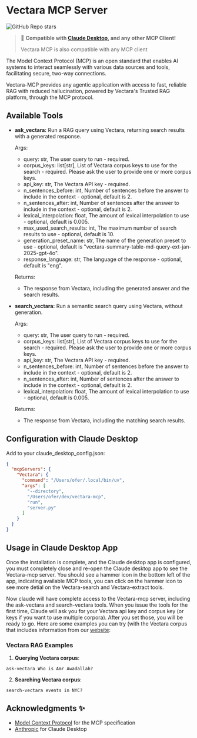 # Vectara MCP Server

![GitHub Repo stars](https://img.shields.io/github/stars/Vectara/Vectara-mcp?style=social)

> 🔌 **Compatible with [Claude Desktop](https://claude.ai/desktop), and any other MCP Client!**
>
> Vectara MCP is also compatible with any MCP client
>

The Model Context Protocol (MCP) is an open standard that enables AI systems to interact seamlessly with various data sources and tools, facilitating secure, two-way connections.

Vectara-MCP provides any agentic application with access to fast, reliable RAG with reduced hallucination, powered by Vectara's Trusted RAG platform, through the MCP protocol.

## Available Tools

- **ask_vectara:**
  Run a RAG query using Vectara, returning search results with a generated response.

  Args:

  - query: str, The user query to run - required.
  - corpus_keys: list[str], List of Vectara corpus keys to use for the search - required. Please ask the user to provide one or more corpus keys. 
  - api_key: str, The Vectara API key - required.
  - n_sentences_before: int, Number of sentences before the answer to include in the context - optional, default is 2.
  - n_sentences_after: int, Number of sentences after the answer to include in the context - optional, default is 2.
  - lexical_interpolation: float, The amount of lexical interpolation to use - optional, default is 0.005.
  - max_used_search_results: int, The maximum number of search results to use - optional, default is 10.
  - generation_preset_name: str, The name of the generation preset to use - optional, default is "vectara-summary-table-md-query-ext-jan-2025-gpt-4o".
  - response_language: str, The language of the response - optional, default is "eng".

  Returns:

    - The response from Vectara, including the generated answer and the search results.

- **search_vectara:**
    Run a semantic search query using Vectara, without generation.

  Args:

  - query: str, The user query to run - required.
  - corpus_keys: list[str], List of Vectara corpus keys to use for the search - required. Please ask the user to provide one or more corpus keys. 
  - api_key: str, The Vectara API key - required.
  - n_sentences_before: int, Number of sentences before the answer to include in the context - optional, default is 2.
  - n_sentences_after: int, Number of sentences after the answer to include in the context - optional, default is 2.
  - lexical_interpolation: float, The amount of lexical interpolation to use - optional, default is 0.005.
    
  Returns:
  - The response from Vectara, including the matching search results.


## Configuration with Claude Desktop

Add to your claude_desktop_config.json:

```json
{
  "mcpServers": {
    "Vectara": {
      "command": "/Users/ofer/.local/bin/uv",
      "args": [
        "--directory",
        "/Users/ofer/dev/vectara-mcp",
        "run",
        "server.py"
      ]
    }
  }
}
```

## Usage in Claude Desktop App

Once the installation is complete, and the Claude desktop app is configured, you must completely close and re-open the Claude desktop app to see the Vectara-mcp server. You should see a hammer icon in the bottom left of the app, indicating available MCP tools, you can click on the hammer icon to see more detial on the Vectara-search and Vectara-extract tools.

Now claude will have complete access to the Vectara-mcp server, including the ask-vectara and search-vectara tools. 
When you issue the tools for the first time, Claude will ask you for your Vectara api key and corpus key (or keys if you want to use multiple corpora). After you set those, you will be ready to go. Here are some examples you can try (with the Vectara corpus that includes information from our [website](https://vectara.com):

### Vectara RAG Examples

1. **Querying Vectara corpus**:
```
ask-vectara Who is Amr Awadallah?
```

2. **Searching Vectara corpus**:
```
search-vectara events in NYC?
```

## Acknowledgments ✨

- [Model Context Protocol](https://modelcontextprotocol.io) for the MCP specification
- [Anthropic](https://anthropic.com) for Claude Desktop
